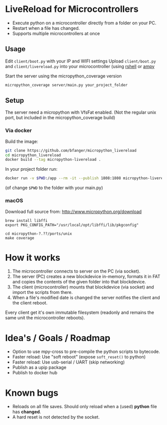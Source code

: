 # LiveReload for Microcontrollers

- Execute python on a microcontroller directly from a folder on your PC.
- Restart when a file has changed.
- Supports multiple microcontrollers at once

## Usage

Edit `client/boot.py` with your IP and WIFI settings
Upload `client/boot.py` and `client/livereload.py` into your microcontroller (using [rshell](https://github.com/dhylands/rshell) or [ampy](https://github.com/pycampers/ampy)

Start the server using the micropython_coverage version

```sh
micropython_coverage server/main.py your_project_folder
```

## Setup

The server need a micropython with VfsFat enabled.
(Not the regular unix port, but included in the micropython_coverage build)

### Via docker

Build the image:

```sh
git clone https://github.com/bfanger/micropython_livereload
cd micropython_livereload
docker build --tag micropython-livereload .
```

In your project folder run:

```sh
docker run -v $PWD:/app --rm -it --publish 1808:1808 micropython-livereload /livereload/main.py /app
```

(of change `$PWD` to the folder with your main.py)

### macOS

Download full source from: http://www.micropython.org/download

```
brew install libffi
export PKG_CONFIG_PATH="/usr/local/opt/libffi/lib/pkgconfig"

cd micropython-?.??/ports/unix
make coverage
```

# How it works

1. The microcontroller connects to server on the PC (via socket).
2. The server (PC) creates a new blockdevice in-memory, formats it in FAT and copies the contents of the given folder into that blockdevice.
3. The client (microcontroller) mounts that blockdevice (via socket) and import the scripts from there.
4. When a file's modified date is changed the server notifies the client and the client reboot.

Every client get it's own immutable filesystem (readonly and remains the same unit the microcontroller reboots).

# Idea's / Goals / Roadmap

- Option to use mpy-cross to pre-compile the python scripts to bytecode.
- Faster reload: Use "soft reboot" (expose `soft_reset()` to python)
- Faster reload: Use usb-serial / UART (skip networking)
- Publish as a upip package
- Publish to docker hub

# Known bugs

- Reloads on all file saves. Should only reload when a (used) **python** file has **changed**.
- A hard reset is not detected by the socket.
